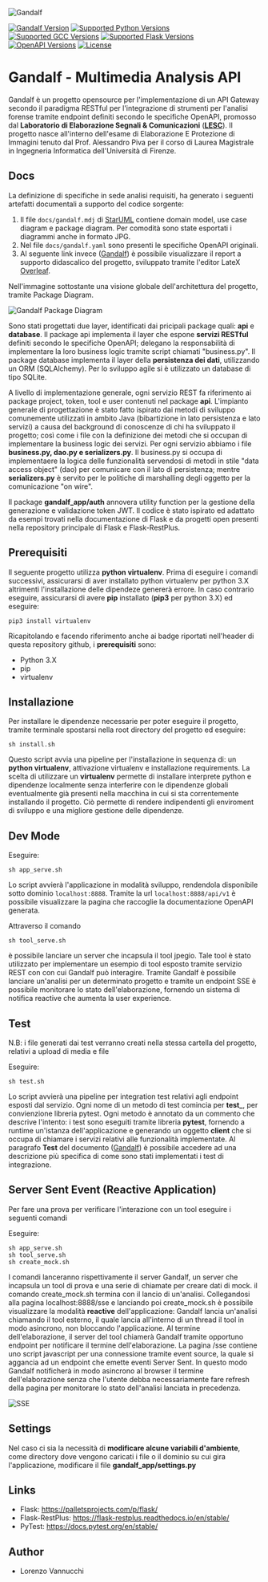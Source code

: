 ![Gandalf](docs/logo.png)

[![Gandalf Version](https://img.shields.io/badge/Gandalf-v1.0-f2f2f2?style=for-the-badge)](/)
[![Supported Python Versions](https://img.shields.io/badge/Python-3.6.9-green?logo=python&style=for-the-badge)](/)
[![Supported GCC Versions](https://img.shields.io/badge/GCC-4.2.1-orange?style=for-the-badge)](/)
[![Supported Flask Versions](https://img.shields.io/badge/Flask-0.9.2-blue?logo=flask&style=for-the-badge)](/)
[![OpenAPI Versions](https://img.shields.io/badge/OpenAPI-3.0.3-yellow?&style=for-the-badge)](/)
[![License](https://img.shields.io/badge/License-Apache--2.0-red?logo=apache&style=for-the-badge)](/)

# Gandalf - Multimedia Analysis API

Gandalf è un progetto opensource per l'implementazione di un API Gateway secondo il paradigma RESTful per l'integrazione di strumenti per l'analisi forense tramite endpoint definiti secondo 
le specifiche OpenAPI, promosso dal **Laboratorio di Elaborazione Segnali  & Comunicazioni** ([**LESC**](https://lesc.dinfo.unifi.it/it)).
Il progetto nasce all'interno dell'esame di Elaborazione E Protezione di Immagini tenuto dal Prof. Alessandro Piva per il corso di Laurea Magistrale in Ingegneria Informatica dell'Università di Firenze.

Docs
----------

La definizione di specifiche in sede analisi requisiti, ha generato i seguenti artefatti documentali a supporto del codice sorgente:

1) Il file `docs/gandalf.mdj` di [StarUML](https://staruml.io/) contiene domain model, use case diagram e package diagram. Per comodità sono state esportati i diagrammi anche in formato JPG.
2) Nel file `docs/gandalf.yaml` sono presenti le specifiche OpenAPI originali.
3) Al seguente link invece ([Gandalf](https://www.overleaf.com/read/kmzwgwkschkc)) è possibile visualizzare il report a supporto didascalico del progetto, sviluppato tramite l'editor LateX [Overleaf](https://www.overleaf.com/).

Nell'immagine sottostante una visione globale dell'architettura del progetto, tramite Package Diagram.

![Gandalf Package Diagram](docs/GandalfPackageDiagram.png)

Sono stati progettati due layer, identificati dai pricipali package quali: **api** e **database**. Il package api implementa il layer che espone **servizi RESTful** definiti secondo le specifiche OpenAPI; delegano 
la responsabilità di implementare la loro business logic tramite script chiamati "business.py". Il package database implementa il layer della **persistenza dei dati**, utilizzando
un ORM (SQLAlchemy). Per lo sviluppo agile si è utilizzato un database di tipo SQLite.

A livello di implementazione generale, ogni servizio REST fa riferimento ai package project, token, tool e user contenuti nel package **api**. L'impianto generale di progettazione
è stato fatto ispirato dai metodi di sviluppo comunemente utilizzati in ambito Java (bibartizione in lato persistenza e lato servizi) a causa del background di conoscenze di chi ha sviluppato il progetto; così come i file con la definizione dei metodi
che si occupan di implementare la business logic dei servizi. Per ogni servizio abbiamo i file **business.py, dao.py e serializers.py**. Il business.py si occupa di implementaere la logica delle funzionalità
servendosi di metodi in stile "data access object" (dao) per comunicare con il lato di persistenza; mentre **serializers.py** è servito per le politiche di marshalling degli oggetto per la comunicazione "on wire".

Il package **gandalf_app/auth** annovera utility function per la gestione della generazione e validazione token JWT. Il codice è stato ispirato ed adattato da esempi trovati nella documentazione 
di Flask e da progetti open presenti nella repository principale di Flask e Flask-RestPlus.

Prerequisiti
----------

Il seguente progetto utilizza **python virtualenv**. Prima di eseguire i comandi successivi, assicurarsi di aver installato python virtualenv per python 3.X altrimenti l'installazione delle dipendeze genererà errore.
In caso contrario eseguire, assicurarsi di avere **pip** installato (**pip3** per python 3.X) ed eseguire:

`pip3 install virtualenv`

Ricapitolando e facendo riferimento anche ai badge riportati nell'header di questa repository github, i **prerequisiti** sono:

* Python 3.X 
* pip
* virtualenv


Installazione
----------

Per installare le dipendenze necessarie per poter eseguire il progetto, tramite terminale spostarsi nella root directory del progetto ed eseguire:

    sh install.sh
    
Questo script avvia una pipeline per l'installazione in sequenza di: un **python virtualenv**, attivazione virtualenv e installazione requirements.
La scelta di utilizzare un **virtualenv** permette di installare interprete python  e dipendenze localmente senza interferire con le dipendenze globali eventualmente già presenti
nella macchina in cui si sta correntemente installando il progetto. Ciò permette di rendere indipendenti gli enviroment di sviluppo e una migliore
gestione delle dipendenze.
    
    
Dev Mode
----------

Eseguire:

    sh app_serve.sh
    
Lo script avvierà l'applicazione in modalità sviluppo, rendendola disponibile sotto dominio `localhost:8888`. Tramite la url `localhost:8888/api/v1` è possibile visualizzare la pagina che raccoglie la documentazione OpenAPI generata.

Attraverso il comando

    sh tool_serve.sh
    
è possibile lanciare un server che incapsula il tool jpegio. Tale tool è stato utilizzato per implementare un esempio di tool esposto tramite servizio REST con con cui Gandalf può interagire.
Tramite Gandalf è possibile lanciare un'analisi per un determinato progetto e tramite un endpoint SSE è possibile monitorare lo stato dell'elaborazione, fornendo un sistema di notifica reactive che aumenta
la user experience.

Test
----------

N.B: i file generati dai test verranno creati nella stessa cartella del progetto, relativi a upload di media e file

Eseguire:

    sh test.sh
    
Lo script avvierà una pipeline per integration test relativi agli endpoint esposti dal servizio. Ogni nome di un metodo di test comincia per **test_**, per convienzione libreria pytest.
Ogni metodo è annotato da un commento che descrive l'intento: i test sono eseguiti tramite libreria **pytest**, fornendo a runtime un'istanza dell'applicazione e generando
un oggetto **client** che si occupa di chiamare i servizi relativi alle funzionalità implementate. Al paragrafo **Test** del documento ([Gandalf](https://www.overleaf.com/read/kmzwgwkschkc)) è possibile accedere ad una descrizione 
più specifica di come sono stati implementati i test di integrazione.

Server Sent Event (Reactive Application)
----------

Per fare una prova per verificare l'interazione con un tool eseguire i seguenti comandi 

Eseguire:

    sh app_serve.sh
    sh tool_serve.sh
    sh create_mock.sh
    
I comandi lanceranno rispettivamente il server Gandalf, un server che incapsula un tool di prova e una serie di chiamate per creare dati di mock.
il comando create_mock.sh termina con il lancio di un'analisi. Collegandosi alla pagina localhost:8888/sse e lanciando poi create_mock.sh è possibile 
visualizzare la modalità **reactive** dell'applicazione: Gandalf lancia un'analisi chiamando il tool esterno, il quale lancia all'interno di un thread il tool 
in modo asincrono, non bloccando l'applicazione. Al termine dell'elaborazione, il server del tool chiamerà Gandalf tramite opportuno endpoint per 
notificare il termine dell'elaborazione. La pagina /sse contiene uno script javascript per una connessione tramite event source, la quale si aggancia ad un 
endpoint che emette eventi Server Sent. In questo modo Gandalf notificherà in modo asincrono al browser il termine dell'elaborazione senza che l'utente 
debba necessariamente fare refresh della pagina per monitorare lo stato dell'analisi lanciata in precedenza.

![SSE](docs/sse.png)

Settings
----------

Nel caso ci sia la necessità di **modificare alcune variabili d'ambiente**, come directory dove vengono caricati i file o il dominio su cui gira l'applicazione, modificare il file **gandalf_app/settings.py**

Links
-----

* Flask: https://palletsprojects.com/p/flask/
* Flask-RestPlus: https://flask-restplus.readthedocs.io/en/stable/
* PyTest: https://docs.pytest.org/en/stable/

Author
-----

* Lorenzo Vannucchi

